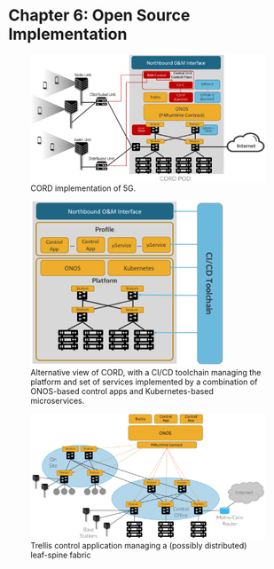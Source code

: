 # Chapter 6: Open Source Implementation

<figure>
	<a id="cord"></a>
	<img src="figures/Slide25.png" width="650px"/>
	<figcaption>CORD implementation of 5G.</figcaption>
</figure>

<figure>
	<a id="ci-cd"></a>
	<img src="figures/Slide26.png" width="350px"/>
	<figcaption>Alternative view of CORD, with a CI/CD toolchain
	managing the platform and set of services implemented by a
	combination of ONOS-based control apps and Kubernetes-based
	microservices.</figcaption>
</figure>

<figure>
	<a id="trellis"></a>
	<img src="figures/Slide31.png" width="650px"/>
	<figcaption>Trellis control application managing a (possibly
	distributed) leaf-spine fabric</figcaption>
</figure>
